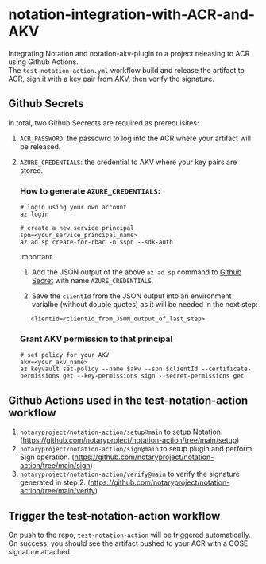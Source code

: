# notation-integration-with-ACR-and-AKV
Integrating Notation and notation-akv-plugin to a project releasing to ACR using Github Actions. <br>
The `test-notation-action.yml` workflow build and release the artifact to ACR, sign it with a key pair from AKV, then verify the signature.

## Github Secrets
In total, two Github Secrects are required as prerequisites:
1. `ACR_PASSWORD`: the passowrd to log into the ACR where your artifact will be released.
2. `AZURE_CREDENTIALS`: the credential to AKV where your key pairs are stored.
    
    ### How to generate `AZURE_CREDENTIALS`:
    ```
    # login using your own account
    az login

    # create a new service principal
    spn=<your_service_principal_name>
    az ad sp create-for-rbac -n $spn --sdk-auth
    ```
    > [!IMPORTANT]
    > 1. Add the JSON output of the above `az ad sp` command to [Github Secret](https://learn.microsoft.com/en-us/azure/developer/github/connect-from-azure?tabs=azure-portal%2Cwindows#add-the-service-principal-as-a-github-secret) with name `AZURE_CREDENTIALS`.
    >
    > 2. Save the `clientId` from the JSON output into an environment varialbe (without double quotes) as it will be needed in the next step:
    >```
    >    clientId=<clientId_from_JSON_output_of_last_step>
    >```

    ### Grant AKV permission to that principal
    ```
    # set policy for your AKV
    akv=<your_akv_name>
    az keyvault set-policy --name $akv --spn $clientId --certificate-permissions get --key-permissions sign --secret-permissions get
    ```


## Github Actions used in the test-notation-action workflow
1. `notaryproject/notation-action/setup@main` to setup Notation. (https://github.com/notaryproject/notation-action/tree/main/setup)
2. `notaryproject/notation-action/sign@main` to setup plugin and perform Sign operation. (https://github.com/notaryproject/notation-action/tree/main/sign)
3. `notaryproject/notation-action/verify@main` to verify the signature generated in step 2. (https://github.com/notaryproject/notation-action/tree/main/verify)

## Trigger the test-notation-action workflow
On push to the repo, `test-notation-action` will be triggered automatically. On success, you should see the artifact pushed to your ACR with a COSE signature attached. 